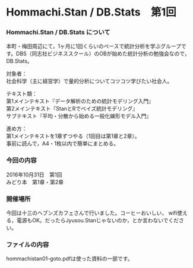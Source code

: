 # Hommachi.Stan / DB.Stats　第1回

### Hommachi.Stan / DB.Stats について
本町・梅田周辺にて，1ヶ月に1回くらいのペースで統計分析を学ぶグループです。DBS（同志社ビジネススクール）のOBが始めた統計分析の勉強会なので，DB.Stats。

対象者：  
社会科学（主に経営学）で量的分析についてコツコツ学びたい社会人。

テキスト類：  
第1メインテキスト『データ解析のための統計モデリング入門』  
第2メインテキスト『StanとRでベイズ統計モデリング』  
サブテキスト『平均・分散から始める一般化線形モデル入門』  

進め方：  
第1メインテキストを1章ずつやる（1回目は第1章と2章）。  
事前に読んで，A4・1枚以内で簡単にまとめる。

### 今回の内容
2016年10月31日　第1回  
みどり本　第1章・第2章

### 開催場所
今回は十三のヘブンズカフェさんで行いました。コーヒーおいしい， wifi使える，電源もOK。だったらJyusou.Stanじゃないのか，とか言わないでください。

### ファイルの内容
hommachistan01-goto.pdfは使った資料の一部です。

